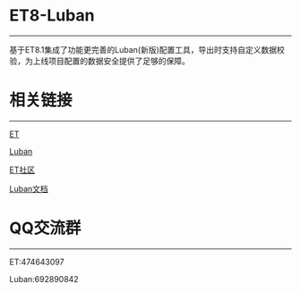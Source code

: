# ET8-Luban

---
基于ET8.1集成了功能更完善的Luban(新版)配置工具，导出时支持自定义数据校验，为上线项目配置的数据安全提供了足够的保障。

# 相关链接

---
[ET](https://github.com/egametang/ET)

[Luban](https://github.com/focus-creative-games/luban)

[ET社区](https://et-framework.cn/)

[Luban文档](https://luban.doc.code-philosophy.com/docs/intro)

# QQ交流群

---
ET:474643097

Luban:692890842